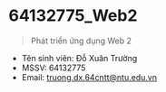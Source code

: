 # 64132775_Web2
> Phát triển ứng dụng Web 2
- Tên sinh viên: Đỗ Xuân Trường
- MSSV: 64132775
- Email: truong.dx.64cntt@ntu.edu.vn
